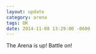 ```yaml
---
layout: update
category: arena
tags: OK
date: 2014-11-08 13:29:00 -0600
---
```


The Arena is up! Battle on!
